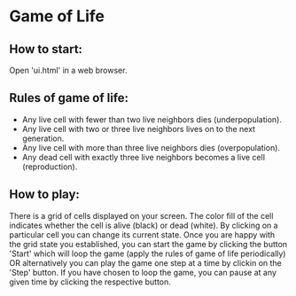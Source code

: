 # Game of Life

## How to start:
Open 'ui.html' in a web browser. 

## Rules of game of life:
* Any live cell with fewer than two live neighbors dies (underpopulation).
* Any live cell with two or three live neighbors lives on to the next generation.
* Any live cell with more than three live neighbors dies (overpopulation).
* Any dead cell with exactly three live neighbors becomes a live cell (reproduction).

## How to play:
There is a grid of cells displayed on your screen. The color fill of the cell
indicates whether the cell is alive (black) or dead (white). By clicking on
a particular cell you can change its current state. Once you are happy with 
the grid state you established, you can start the game by clicking the button
'Start' which will loop the game (apply the rules of game of life periodically) OR
alternatively you can play the game one step at a time by clickin on the 'Step' button.
If you have chosen to loop the game, you can pause at any given time by clicking the
respective button.

